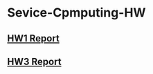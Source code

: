 # Sevice-Cpmputing-HW
## [HW1 Report](Sevice-Computing-HW1/report.md)
## [HW3 Report](Sevice-Computing-HW3/report.md)